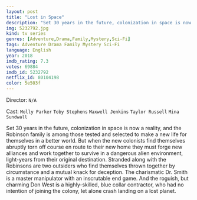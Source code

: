 ```yaml
---
layout: post
title: "Lost in Space"
description: "Set 30 years in the future, colonization in space is now a reality, and the Robinson family is among those tested and selected to make a new life for themselves in a better world. But when the new colonists find themselves abruptly torn off course en route to their new home they must forge new alliances and work together to survive in a dangerous alien environment, light-years from their original des.."
img: 5232792.jpg
kind: tv series
genres: [Adventure,Drama,Family,Mystery,Sci-Fi]
tags: Adventure Drama Family Mystery Sci-Fi 
language: English
year: 2018
imdb_rating: 7.3
votes: 69884
imdb_id: 5232792
netflix_id: 80104198
color: 5e503f
---
```

Director: `N/A`  

Cast: `Molly Parker` `Toby Stephens` `Maxwell Jenkins` `Taylor Russell` `Mina Sundwall` 

Set 30 years in the future, colonization in space is now a reality, and the Robinson family is among those tested and selected to make a new life for themselves in a better world. But when the new colonists find themselves abruptly torn off course en route to their new home they must forge new alliances and work together to survive in a dangerous alien environment, light-years from their original destination. Stranded along with the Robinsons are two outsiders who find themselves thrown together by circumstance and a mutual knack for deception. The charismatic Dr. Smith is a master manipulator with an inscrutable end game. And the roguish, but charming Don West is a highly-skilled, blue collar contractor, who had no intention of joining the colony, let alone crash landing on a lost planet.